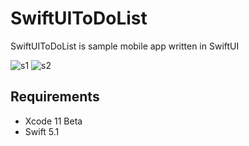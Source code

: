 # SwiftUIToDoList

SwiftUIToDoList is sample mobile app written in SwiftUI

![s1](https://user-images.githubusercontent.com/37241310/79122011-7fcfca00-7db8-11ea-9bcb-0d5241ec0fe3.png)
![s2](https://user-images.githubusercontent.com/37241310/79122239-0a182e00-7db9-11ea-9c62-a54284bcff30.png)

## Requirements

* Xcode 11 Beta
* Swift 5.1
